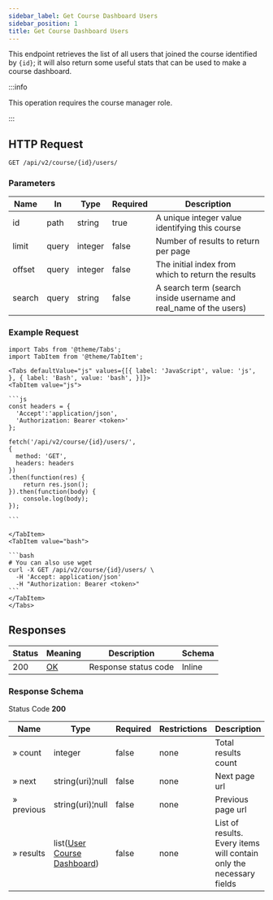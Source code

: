 ```yaml
---
sidebar_label: Get Course Dashboard Users
sidebar_position: 1
title: Get Course Dashboard Users
---
```


This endpoint retrieves the list of all users that joined the course identified by `{id}`; it will also return some
useful stats that can be used to make a course dashboard.

:::info

This operation requires the course manager role.

:::

## HTTP Request

`GET /api/v2/course/{id}/users/`

### Parameters

| Name   | In    | Type    | Required | Description                                                       |
|--------|-------|---------|----------|-------------------------------------------------------------------|
| id     | path  | string  | true     | A unique integer value identifying this course                    |
| limit  | query | integer | false    | Number of results to return per page                              |
| offset | query | integer | false    | The initial index from which to return the results                |
| search | query | string  | false    | A search term (search inside username and real_name of the users) |

### Example Request

````mdx-code-block
import Tabs from '@theme/Tabs';
import TabItem from '@theme/TabItem';

<Tabs defaultValue="js" values={[{ label: 'JavaScript', value: 'js', }, { label: 'Bash', value: 'bash', }]}>
<TabItem value="js">

```js
const headers = {
  'Accept':'application/json',
  'Authorization: Bearer <token>'
};

fetch('/api/v2/course/{id}/users/',
{
  method: 'GET',
  headers: headers
})
.then(function(res) {
    return res.json();
}).then(function(body) {
    console.log(body);
});

```

</TabItem>
<TabItem value="bash">

```bash
# You can also use wget
curl -X GET /api/v2/course/{id}/users/ \
  -H 'Accept: application/json'
  -H "Authorization: Bearer <token>"
```
</TabItem>
</Tabs>
````

## Responses

| Status | Meaning                                                 | Description          | Schema |
|--------|---------------------------------------------------------|----------------------|--------|
| 200    | [OK](https://tools.ietf.org/html/rfc7231#section-6.3.1) | Response status code | Inline |

### Response Schema

Status Code **200**

| Name       | Type                                                                               | Required | Restrictions | Description                                                         |
|------------|------------------------------------------------------------------------------------|----------|--------------|---------------------------------------------------------------------|
| » count    | integer                                                                            | false    | none         | Total results count                                                 |
| » next     | string(uri)¦null                                                                   | false    | none         | Next page url                                                       |
| » previous | string(uri)¦null                                                                   | false    | none         | Previous page url                                                   |
| » results  | list([User Course Dashboard](/docs/apireference/v2/schemas/user_course_dashboard)) | false    | none         | List of results. Every items will contain only the necessary fields |
